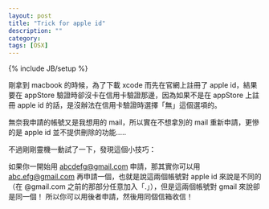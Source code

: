 ```yaml
---
layout: post
title: "Trick for apple id"
description: ""
category: 
tags: [OSX]
---
```

{% include JB/setup %}

剛拿到 macbook 的時候，為了下載 xcode 而先在官網上註冊了 apple id，結果要在 appStore 驗證時卻沒卡在信用卡驗證那邊，因為如果不是在 appStore 上註冊 apple id 的話，是沒辦法在信用卡驗證時選擇「無」這個選項的。

無奈我申請的帳號又是我想用的 mail，所以實在不想拿別的 mail 重新申請，更慘的是 apple id 並不提供刪除的功能.....

不過剛剛靈機一動試了一下，發現這個小技巧：

如果你一開始用 abcdefg@gmail.com 申請，那其實你可以用 abc.efg@gmail.com 再申請一個，也就是說這兩個帳號對 apple id 來說是不同的（在 @gmail.com 之前的那部分任意加入「.」），但是這兩個帳號對 gmail 來說卻是同一個！
所以你可以用後者申請，然後用同個信箱收信！


